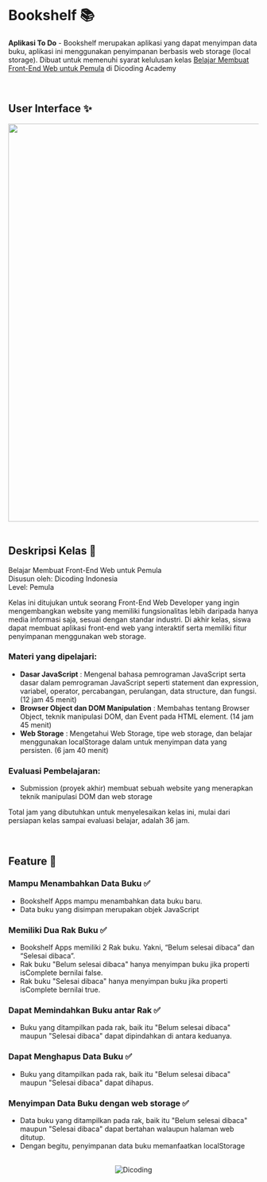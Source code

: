# Bookshelf 📚

**Aplikasi To Do** - Bookshelf merupakan aplikasi yang dapat menyimpan data buku, aplikasi ini menggunakan penyimpanan berbasis web storage (local storage). Dibuat untuk memenuhi syarat kelulusan kelas [Belajar Membuat Front-End Web untuk Pemula](https://www.dicoding.com/academies/315) di Dicoding Academy

<br clear="both">

## User Interface ✨

<div align="center">
<img src="https://i.postimg.cc/G2YNhPzb/New-Website-Blue-Mockup-Instagram-Laptop.png" alt"AWSResto" width="800">
</div>

<br clear="both">

## Deskripsi Kelas 🚀

Belajar Membuat Front-End Web untuk Pemula <br>
Disusun oleh: Dicoding Indonesia <br>
Level: Pemula

Kelas ini ditujukan untuk seorang Front-End Web Developer yang ingin mengembangkan website yang memiliki fungsionalitas lebih daripada hanya media informasi saja, sesuai dengan standar industri. Di akhir kelas, siswa dapat membuat aplikasi front-end web yang interaktif serta memiliki fitur penyimpanan menggunakan web storage.

### Materi yang dipelajari:

- **Dasar JavaScript** : Mengenal bahasa pemrograman JavaScript serta dasar dalam pemrograman JavaScript seperti statement dan expression, variabel, operator, percabangan, perulangan, data structure, dan fungsi. (12 jam 45 menit)
- **Browser Object dan DOM Manipulation** : Membahas tentang Browser Object, teknik manipulasi DOM, dan Event pada HTML element. (14 jam 45 menit)
- **Web Storage** : Mengetahui Web Storage, tipe web storage, dan belajar menggunakan localStorage dalam untuk menyimpan data yang persisten. (6 jam 40 menit)

### Evaluasi Pembelajaran:

- Submission (proyek akhir) membuat sebuah website yang menerapkan teknik manipulasi DOM dan web storage

Total jam yang dibutuhkan untuk menyelesaikan kelas ini, mulai dari persiapan kelas sampai evaluasi belajar, adalah 36 jam.

<br clear="both">

## Feature 🌟

### Mampu Menambahkan Data Buku ✅

* Bookshelf Apps mampu menambahkan data buku baru.
* Data buku yang disimpan merupakan objek JavaScript

### Memiliki Dua Rak Buku ✅

* Bookshelf Apps memiliki 2 Rak buku. Yakni, “Belum selesai dibaca” dan “Selesai dibaca”.
* Rak buku "Belum selesai dibaca" hanya menyimpan buku jika properti isComplete bernilai false.
* Rak buku "Selesai dibaca" hanya menyimpan buku jika properti isComplete bernilai true.

### Dapat Memindahkan Buku antar Rak ✅

* Buku yang ditampilkan pada rak, baik itu "Belum selesai dibaca" maupun "Selesai dibaca" dapat dipindahkan di antara keduanya.

### Dapat Menghapus Data Buku ✅

* Buku yang ditampilkan pada rak, baik itu "Belum selesai dibaca" maupun "Selesai dibaca" dapat dihapus.

### Menyimpan Data Buku dengan web storage ✅

* Data buku yang ditampilkan pada rak, baik itu "Belum selesai dibaca" maupun "Selesai dibaca" dapat bertahan walaupun halaman web ditutup.
* Dengan begitu, penyimpanan data buku memanfaatkan localStorage

<br clear="both">



<div align="center">
  <img src="https://user-images.githubusercontent.com/95717485/188485268-90e682b9-fce9-470b-836e-d8838079a309.png" alt="Dicoding">
</div>
